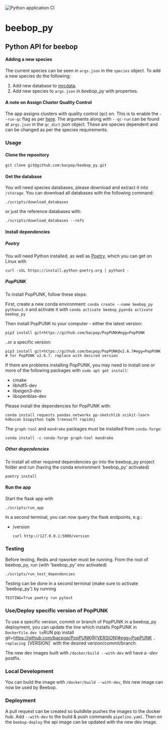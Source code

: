 ![Python application CI](https://github.com/bacpop/beebop_py/actions/workflows/python-app.yml/badge.svg)

# beebop_py
## Python API for beebop

#### Adding a new species 

The current species can be seen in `args.json` in the `species` object. To add a new species do the following:

1. Add new database to [mrcdata](https://mrcdata.dide.ic.ac.uk/beebop).
2. Add new species to `args.json` in *beebop_py* with properties.

#### A note on Assign Cluster Quality Control
The app assigns clusters with quality control (qc) on. This is to enable the `--run-qc` flag as per [here](https://poppunk.bacpop.org/qc.html).
The arguments along with `--qc-run` can be found at `args.json` in the `qc_dict` json object. These are species dependent and can be changed as per the species requirements.
### Usage

#### Clone the repository
```
git clone git@github.com:bacpop/beebop_py.git
```
#### Get the database

You will need species databases, please download and extract it into `/storage`. You can download all databases with the following command:

```
./scripts/download_databases
```

or just the reference databases with:

```
./scripts/download_databases --refs
```

#### Install dependencies
##### Poetry
You will need Python installed, as well as [Poetry](https://python-poetry.org/), which you can get on Linux with 
```
curl -sSL https://install.python-poetry.org | python3 -
```

##### PopPUNK
To install PopPUNK, follow these steps:


First, create a new conda environment: `conda create --name beebop_py python=3.9` and activate it with `conda activate beebop_pyonda activate beebop_py`


Then install PopPUNK to your computer - either the latest version:
```
pip3 install git+https://github.com/bacpop/PopPUNK#egg=PopPUNK
```

..or a specific version:
```
pip3 install git+https://github.com/bacpop/PopPUNK@v2.6.7#egg=PopPUNK  # for PopPUNK v2.6.7. replace with desired version
```

If there are problems installing PopPUNK, you may need to install one or more of the following packages with `sudo apt get install`:
- cmake
- libhdf5-dev
- libeigen3-dev
- libopenblas-dev

Please install the dependencies for PopPUNK with:
```
conda install requests pandas networkx pp-sketchlib scikit-learn hdbscan biopython tqdm treeswift rapidnj 
```

The `graph-tool` and `mandrake` packages must be installed from `conda-forge`:
```
conda install -c conda-forge graph-tool mandrake
```


##### Other dependencies
To install all other required dependencies go into the beebop_py project folder and run (having the conda environment 'beebop_py' activated)
```
poetry install
```
#### Run the app

Start the flask app with
```
./scripts/run_app
```

In a second terminal, you can now query the flask endpoints, e.g.:

- /version
  ```
  curl http://127.0.0.1:5000/version
  ```
### Testing
Before testing, Redis and rqworker must be running. From the root of beebop_py, run (with 'beebop_py' env activated)
```
./scripts/run_test_dependencies
```
Testing can be done in a second terminal (make sure to activate 'beebop_py') by running 
```
TESTING=True poetry run pytest
```

### Use/Deploy specific version of PopPUNK

To use a specific version, commit or branch of PopPUNK in a beebop_py deployment, you can update the line which installs  PopPUNK in `DockerFile.dev to`RUN pip install git+https://github.com/bacpop/PopPUNK@[VERSION]#egg=PopPUNK `, replacing `[VERSION]` with the desired version/commit/branch.

The new dev images built with `/docker/build --with-dev` will have a *-dev* postfix.

### Local Development

You can build the image with `/docker/build --with-dev`, this new image can now be used by Beebop.

### Deployment

A pull request can be created so buildkite pushes the images to the docker hub. Add `--with-dev` to the build & push commands `pipeline.yaml`.
Then on the `beebop-deploy` the api image can be updated with the new dev image.
